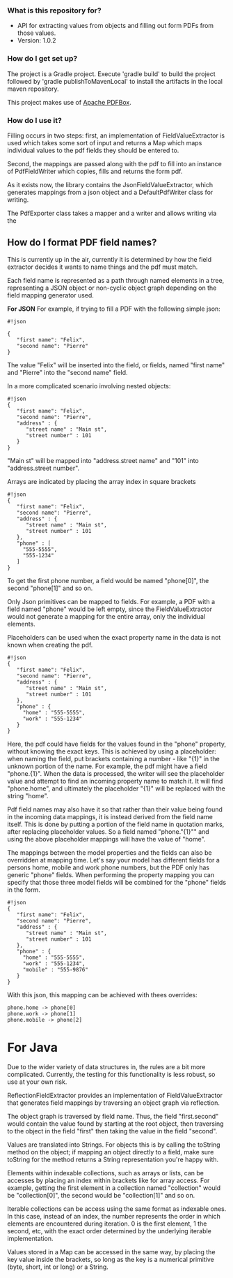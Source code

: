 ### What is this repository for? ###

* API for extracting values from objects and filling out form PDFs from those values.
* Version: 1.0.2

### How do I get set up? ###

The project is a Gradle project. Execute 'gradle build' to build the project followed by 'gradle publishToMavenLocal' to install the artifacts in the local maven repository.

This project makes use of [Apache PDFBox](https://pdfbox.apache.org/).

### How do I use it? ###
Filling occurs in two steps: first, an implementation of FieldValueExtractor is used which takes some sort of input and returns a Map which maps individual values to the pdf fields 
they should be entered to.

Second, the mappings are passed along with the pdf to fill into an instance of PdfFieldWriter which copies, fills and returns the form pdf.

As it exists now, the library contains the JsonFieldValueExtractor, which generates mappings from a json object and a DefaultPdfWriter class for writing.

The PdfExporter class takes a mapper and a writer and allows writing via the

## How do I format PDF field names? ##
This is currently up in the air, currently it is determined by how the field extractor decides it wants to name things and the pdf must match.

Each field name is represented as a path through named elements in a tree, representing a JSON object or non-cyclic object graph depending on the field mapping generator used.

**For JSON**
For example, if trying to fill a PDF with the following simple json:

```
#!json

{
   "first name": "Felix",
   "second name": "Pierre"
}
```
The value "Felix" will be inserted into the field, or fields, named "first name" and "Pierre" into the "second name" field.

In a more complicated scenario involving nested objects:
```
#!json
{
   "first name": "Felix",
   "second name": "Pierre",
   "address" : {
      "street name" : "Main st",
      "street number" : 101
   }
}
```
"Main st" will be mapped into "address.street name" and "101" into "address.street number".

Arrays are indicated by placing the array index in square brackets
```
#!json
{
   "first name": "Felix",
   "second name": "Pierre",
   "address" : {
      "street name" : "Main st",
      "street number" : 101
   },
   "phone" : [
     "555-5555",
     "555-1234"
   ]
}
```
To get the first phone number, a field would be named "phone[0]", the second "phone[1]" and so on.

Only Json primitives can be mapped to fields. For example, a PDF with a field named "phone" would be left empty, since the FieldValueExtractor would not generate a mapping for the entire array, only the individual elements.

Placeholders can be used when the exact property name in the data is not known when creating the pdf.
```
#!json
{
   "first name": "Felix",
   "second name": "Pierre",
   "address" : {
      "street name" : "Main st",
      "street number" : 101
   },
   "phone" : {
     "home" : "555-5555",
     "work" : "555-1234"
   }
}
```

Here, the pdf could have fields for the values found in the "phone" property, without knowing the exact keys. This is achieved by using a placeholder: when naming the field, 
put brackets containing a number - like "{1}" in the unknown portion of the name. For example, the pdf might have a field "phone.{1}". When the data is processed, the writer 
will see the placeholder value and attempt to find an incoming property name to match it. It will find "phone.home", and ultimately the placeholder "{1}" will be replaced with 
the string "home".

Pdf field names may also have it so that rather than their value being found in the incoming data mappings, it is instead derived from the field name itself. This is done by putting a
portion of the field name in quotation marks, after replacing placeholder values. So a field named "phone."{1}"" and using the above placeholder mappings will have the value of "home".

 The mappings between the model properties and the fields can also be overridden at mapping time. Let's say your model has
 different fields for a persons home, mobile and work phone numbers, but the PDF only has generic "phone" fields. When performing
 the property mapping you can specify that those three model fields will be combined for the "phone" fields in the form.

```
#!json
{
   "first name": "Felix",
   "second name": "Pierre",
   "address" : {
      "street name" : "Main st",
      "street number" : 101
   },
   "phone" : {
     "home" : "555-5555",
     "work" : "555-1234",
     "mobile" : "555-9876"
   }
}
```

With this json, this mapping can be achieved with thees overrides: 

```$xslt
phone.home -> phone[0]
phone.work -> phone[1]
phone.mobile -> phone[2]
```
 

# For Java #
Due to the wider variety of data structures in, the rules are a bit more complicated. Currently, the testing for this functionality is less robust, so use at your own risk.

ReflectionFieldExtractor provides an implementation of FieldValueExtractor that generates field mappings by traversing an object graph via reflection.

The object graph is traversed by field name. Thus, the field "first.second" would contain the value found by starting at the root object, then traversing to the object in the field "first" then taking the value in the field "second".

Values are translated into Strings. For objects this is by calling the toString method on the object; if mapping an object directly to a field, make sure toString for the method returns a String representation you're happy with.

Elements within indexable collections, such as arrays or lists, can be accesses by placing an index within brackets like for array access. For example, getting the first element in a collection named "collection" would be "collection[0]", the second would be "collection[1]" and so on.

Iterable collections can be access using the same format as indexable ones. In this case, instead of an index, the number represents the order in which elements are encountered during iteration. 0 is the first element, 1 the second, etc, with the exact order determined by the underlying iterable implementation.

Values stored in a Map can be accessed in the same way, by placing the key value inside the brackets, so long as the key is a numerical primitive (byte, short, int or long) or a String.